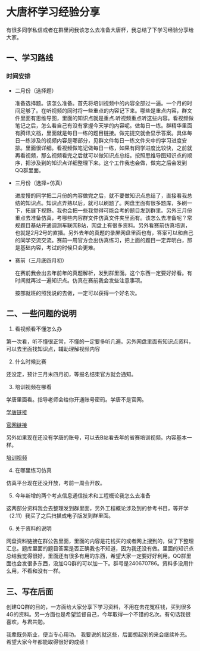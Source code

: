 # 大唐杯学习经验分享

有很多同学私信或者在群里问我该怎么去准备大唐杯，我总结了下学习经验分享给大家。

## 一、学习路线

### 时间安排

* 二月份（选择题）

  准备选择题。该怎么准备。首先将培训视频中的内容全部过一遍。一个月的时间足够了。在听视频的同时将一些重点的内容记下来。哪些是重点内容，群文件里面有思维导图，里面的知识点就是重点.听视频重点听这些内容。看视频做笔记之后，怎么看自己有没有掌握今天学的内容呢。做每日一练。群精华里面有腾讯文档，里面就是每日一练的题目链接。做完提交就会显示答案。具体每日一练涉及的视频内容是哪部分，见群文件每日一练文件夹中的学习进度安排。里面很详细。看视频做笔记做每日一练，如果有同学进度比较快，之前就再看视频，那么视频看完之后就可以做知识点总结。按照思维导图知识点的顺序，把涉及到的知识点详细整理下来。这个工作我也会做，做完之后会发到QQ群里面。

* 三月份（选择+仿真）

  进度慢的同学把二月份的内容做完之后，就不要做知识点总结了，直接看我总结的知识点。知识点弄熟以后，就可以刷题了。网盘里面有很多题库，多刷一下，拓展下视野。我也会把一些我觉得可能会考的题目发到群里。另外三月份重点去准备仿真，考哪些内容群文件仿真文件夹里面有。该怎么去准备呢？常规题目基站开通调测车联网B站，网盘上有很多资料。另外看赛前仿真培训，也就是2月2号的直播。另外去年的真题的录屏网盘里面也有，答案可以和自己的同学交流交流。赛前一周官方会出仿真练习，把上面的题目一定弄明白，那是基础内容，考试的时候只会更难。

* 赛前（三月底四月初）

  在赛前我会出去年前年的真题解析，发到群里面。这个东西一定要好好看。有时间就再过一遍知识点。仿真在赛前我会发些注意事项。

  按部就班的照我说的去做，一定可以获得一个好名次。

## 二、一些问题的说明

1. 看视频看不懂怎么办

第一次看，听不懂很正常，不懂的一定要多听几遍。另外网盘里面有知识点资料，可以去里面找知识点，辅助理解视频内容

2. 什么时候比赛

还没定，预计三月末四月初，等报名结束官方就会通知。

3. 培训视频在哪看

学唐里面看。指导老师会给你开通账号密码。学唐不是官网。

[学唐链接](https://dtmobile.yunxuetang.cn/)

[官网链接](https://dtcup.dtxiaotangren.com/)

另外如果现在还没有学唐的账号，可以去B站看去年的省赛培训视频。内容基本一样。

[培训视频](https://www.bilibili.com/video/BV1W3411K7FZ/?spm_id_from=333.1007.top_right_bar_window_custom_collection.content.click&vd_source=5940e85c0b18a907a0fdea51914b4f65)

4. 在哪里练习仿真

仿真平台现在还没开放，考前一周会开放。

5. 今年新增的两个考点信息通信技术和工程概论我怎么去准备

这两部分资料我会去整理发到群里面，另外工程概论涉及到的参考书目，等开学（2.11）我买了之后扫描成电子版发到群里面。

6. 关于资料的说明

网盘资料链接在群公告里面，里面的内容是花钱买的或者网上搜到的，做了下整理汇总。题库里面的题目答案是否正确我也不知道，因为我还没有做。里面的知识点总结我觉得很好，里面还有很多有用的东西，希望大家一定要好好利用。QQ群里面也会发很多东西，没加QQ群的可以加一下。群号是240670786。资料多没用什么用，不看和没有一样。

## 三、写在后面

  创建QQ群的目的，一方面给大家分享下学习资料，不用在去花冤枉钱，买到很多4G的资料。另一方面也是希望监督自己，今年取得一个不错的名次。有句话我很喜欢，与君共勉。

  我辈既务斯业，便当专心用功。
我要说的就这些，后面想起别的来会继续补充。
希望大家今年都能取得很好的成绩！